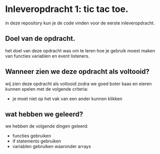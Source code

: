 # Inleveropdracht 1: tic tac toe.
in deze repository kun je de code vinden voor de eerste inleveropdracht.

## Doel van de opdracht.
het doel van deze opdracht was om te leren hoe je gebruik moest maken van functies variablen en event listeners.

## Wanneer zien we deze opdracht als voltooid?
wij zien deze opdracht als voltooid zodra we goed boter kaas en eieren kunnen spelen met de volgende criteria:
* je moet niet op het vak van een ander kunnen klikken

## wat hebben we geleerd?
we hebben de volgende dingen geleerd: 
* functies gebruiken
* if statements gebruiken
* variablen gebruiken waaronder arrays
